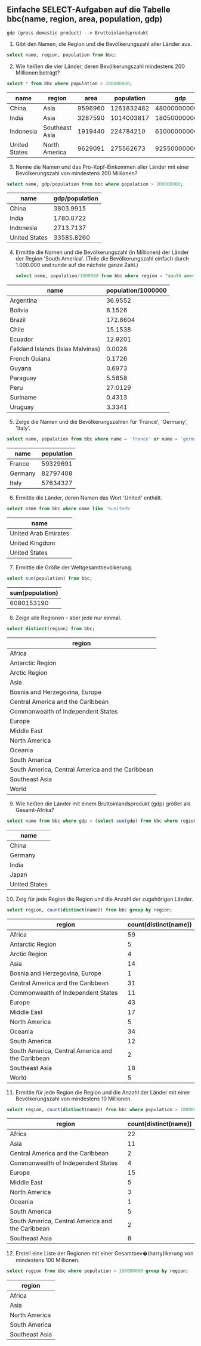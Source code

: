 
Einfache SELECT-Aufgaben auf die Tabelle bbc(name, region, area, population, gdp)
---------------------------------------------------------------------------------
    gdp (gross domestic product) --> Bruttoinlandsprodukt

1) Gibt den Namen, die Region und die Bevölkerungszahl aller Länder aus.
~~~sql
select name, region, population from bbc;
~~~
2) Wie heißen die vier Länder, deren Bevölkerungszahl mindestens 200 Millionen beträgt?
~~~sql
select * from bbc where population > 200000000;
~~~

| name          | region         | area    | population | gdp           | 
| ------------- | -------------- | ------- | ---------- | ------------- | 
| China         | Asia           | 9596960 | 1261832482 | 4800000000000 | 
| India         | Asia           | 3287590 | 1014003817 | 1805000000000 | 
| Indonesia     | Southeast Asia | 1919440 | 224784210  | 610000000000  | 
| United States | North America  | 9629091 | 275562673  | 9255000000000 | 

3) Nenne die Namen und das Pro-Kopf-Einkommen aller Länder mit einer Bevölkerungszahl
   von mindestens 200 Millionen?
~~~sql
select name, gdp/population from bbc where population > 200000000;
~~~
| name          | gdp/population |
| ------------- | -------------- |
| China         | 3803.9915      |
| India         | 1780.0722      |
| Indonesia     | 2713.7137      |
| United States | 33585.8260     |

4) Ermittle die Namen und die Bevölkerungszahl (in Millionen) der Länder der
   Region 'South America'.
   (Teile die Bevölkerungszahl einfach durch 1.000.000 und runde auf die nächste ganze Zahl.)
   ~~~sql
   select name, population/1000000 from bbc where region = "south america";
   ~~~
| name                              | population/1000000 |  
| --------------------------------- | ------------------ |  
| Argentina                         | 36.9552            |     
| Bolivia                           | 8.1526             |     
| Brazil                            | 172.8604           |     
| Chile                             | 15.1538            |     
| Ecuador                           | 12.9201            |     
| Falkland Islands (Islas Malvinas) | 0.0028             |     
| French Guiana                     | 0.1726             |     
| Guyana                            | 0.6973             |     
| Paraguay                          | 5.5858             |     
| Peru                              | 27.0129            |     
| Suriname                          | 0.4313             |    
| Uruguay                           | 3.3341             |    
   
5) Zeige die Namen und die Bevölkerungszahlen für 'France', 'Germany', 'Italy'.
~~~sql
select name, population from bbc where name = 'france' or name = 'germany' or name = 'italy';
~~~

| name    | population |
| ------- | ---------- |
| France  | 59329691   |
| Germany | 82797408   |
| Italy   | 57634327   |
6) Ermittle die Länder, deren Namen das Wort 'United' enthält.
~~~sql
select name from bbc where name like '%united%'
~~~

| name                 |
| -------------------- | 
| United Arab Emirates | 
| United Kingdom       |     
| United States        |     

7) Ermittle die Größe der Weltgesamtbevölkerung.
~~~sql
select sum(population) from bbc;
~~~

| sum(population) |
| --------------- |
|      6080153190 |


8) Zeige alle Regionen - aber jede nur einmal.
~~~sql
select distinct(region) from bbc;
~~~

| region                                           |
| ------------------------------------------------ |
| Africa                                           |
| Antarctic Region                                 |
| Arctic Region                                    |
| Asia                                             |
| Bosnia and Herzegovina, Europe                   |
| Central America and the Caribbean                |
| Commonwealth of Independent States               |
| Europe                                           |
| Middle East                                      |
| North America                                    |
| Oceania                                          |
| South America                                    |
| South America, Central America and the Caribbean |
| Southeast Asia                                   |
| World                                            |

9) Wie heißen die Länder mit einem Bruttoinlandsprodukt (gdp) größer als Gesamt-Afrika?
~~~sql
select name from bbc where gdp > (select sum(gdp) from bbc where region like "Africa");
~~~

| name |
| ---- |
| China         |
| Germany       |
| India         |
| Japan         |
| United States |


10) Zeig für jede Region die Region und die Anzahl der zugehörigen Länder.
~~~sql
select region, count(distinct(name)) from bbc group by region;
~~~
| region                                           | count(distinct(name)) |
| ------------------------------------------------ | --------------------- |
| Africa                                           | 59                    |
| Antarctic Region                                 | 5                     |
| Arctic Region                                    | 4                     |
| Asia                                             | 14                    |
| Bosnia and Herzegovina, Europe                   | 1                     |
| Central America and the Caribbean                | 31                    |
| Commonwealth of Independent States               | 11                    |
| Europe                                           | 43                    |
| Middle East                                      | 17                    |
| North America                                    | 5                     |
| Oceania                                          | 34                    |
| South America                                    | 12                    |
| South America, Central America and the Caribbean | 2                     |
| Southeast Asia                                   | 18                    |
| World                                            | 5                     |

11) Ermittle für jede Region die Region und die Anzahl der Länder mit einer
    Bevölkerungszahl von mindestens 10 Millionen.
~~~sql
select region, count(distinct(name)) from bbc where population > 10000000 group by region;
~~~

| region                                           | count(distinct(name)) |
| ------------------------------------------------ | --------------------- |
| Africa                                           | 22                    |
| Asia                                             | 11                    |
| Central America and the Caribbean                | 2                     |
| Commonwealth of Independent States               | 4                     |
| Europe                                           | 15                    |
| Middle East                                      | 5                     |
| North America                                    | 3                     |
| Oceania                                          | 1                     |
| South America                                    | 5                     |
| South America, Central America and the Caribbean | 2                     |
| Southeast Asia                                   | 8                     |
12) Erstell eine Liste der Regionen mit einer Gesamtbev�(harry)lkerung von mindestens 100 Millionen.
~~~sql
select region from bbc where population > 100000000 group by region;
~~~
| region         |
| -------------- |
| Africa         |
| Asia           |
| North America  |
| South America  |
| Southeast Asia |
